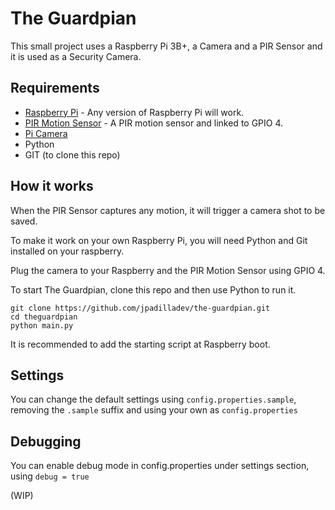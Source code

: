 # The Guardpian

This small project uses a Raspberry Pi 3B+, a Camera and a PIR Sensor and it is used as a Security Camera.

## Requirements

- [Raspberry Pi](https://www.raspberrypi.org/) - Any version of Raspberry Pi will work.
- [PIR Motion Sensor](https://www.amazon.co.uk/gp/product/B00NFXBPU8) - A PIR motion sensor and linked to GPIO 4.
- [Pi Camera](https://www.amazon.co.uk/gp/product/B07TWHB8B4)
- Python 
- GIT (to clone this repo)

## How it works

When the PIR Sensor captures any motion, it will trigger a camera shot to be saved.

To make it work on your own Raspberry Pi, you will need Python and Git installed on your raspberry.

Plug the camera to your Raspberry and the PIR Motion Sensor using GPIO 4. 

To start The Guardpian, clone this repo and then use Python to run it.

```
git clone https://github.com/jpadilladev/the-guardpian.git
cd theguardpian
python main.py
```

It is recommended to add the starting script at Raspberry boot.

## Settings
You can change the default settings using `config.properties.sample`, removing the `.sample` suffix and using your own as `config.properties`

## Debugging

You can enable debug mode in config.properties under settings section, using `debug = true`

(WIP)


